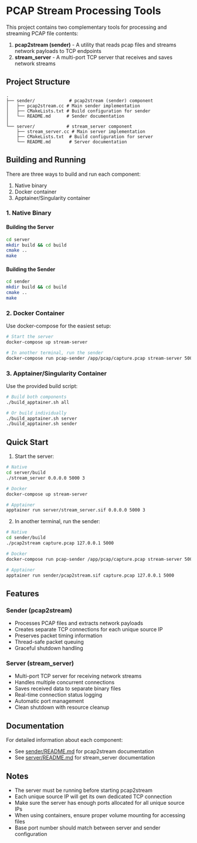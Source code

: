 # PCAP Stream Processing Tools

This project contains two complementary tools for processing and streaming PCAP file contents:

1. **pcap2stream (sender)** - A utility that reads pcap files and streams network payloads to TCP endpoints
2. **stream_server** - A multi-port TCP server that receives and saves network streams

## Project Structure

```
.
├── sender/             # pcap2stream (sender) component
│   ├── pcap2stream.cc # Main sender implementation
│   ├── CMakeLists.txt # Build configuration for sender
│   └── README.md      # Sender documentation
│
└── server/            # stream_server component
    ├── stream_server.cc # Main server implementation
    ├── CMakeLists.txt  # Build configuration for server
    └── README.md       # Server documentation
```

## Building and Running

There are three ways to build and run each component:
1. Native binary
2. Docker container
3. Apptainer/Singularity container

### 1. Native Binary

#### Building the Server
```bash
cd server
mkdir build && cd build
cmake ..
make
```

#### Building the Sender
```bash
cd sender
mkdir build && cd build
cmake ..
make
```

### 2. Docker Container

Use docker-compose for the easiest setup:
```bash
# Start the server
docker-compose up stream-server

# In another terminal, run the sender
docker-compose run pcap-sender /app/pcap/capture.pcap stream-server 5000
```

### 3. Apptainer/Singularity Container

Use the provided build script:
```bash
# Build both components
./build_apptainer.sh all

# Or build individually
./build_apptainer.sh server
./build_apptainer.sh sender
```

## Quick Start

1. Start the server:
```bash
# Native
cd server/build
./stream_server 0.0.0.0 5000 3

# Docker
docker-compose up stream-server

# Apptainer
apptainer run server/stream_server.sif 0.0.0.0 5000 3
```

2. In another terminal, run the sender:
```bash
# Native
cd sender/build
./pcap2stream capture.pcap 127.0.0.1 5000

# Docker
docker-compose run pcap-sender /app/pcap/capture.pcap stream-server 5000

# Apptainer
apptainer run sender/pcap2stream.sif capture.pcap 127.0.0.1 5000
```

## Features

### Sender (pcap2stream)
- Processes PCAP files and extracts network payloads
- Creates separate TCP connections for each unique source IP
- Preserves packet timing information
- Thread-safe packet queuing
- Graceful shutdown handling

### Server (stream_server)
- Multi-port TCP server for receiving network streams
- Handles multiple concurrent connections
- Saves received data to separate binary files
- Real-time connection status logging
- Automatic port management
- Clean shutdown with resource cleanup

## Documentation

For detailed information about each component:
- See [sender/README.md](sender/README.md) for pcap2stream documentation
- See [server/README.md](server/README.md) for stream_server documentation

## Notes

- The server must be running before starting pcap2stream
- Each unique source IP will get its own dedicated TCP connection
- Make sure the server has enough ports allocated for all unique source IPs
- When using containers, ensure proper volume mounting for accessing files
- Base port number should match between server and sender configuration